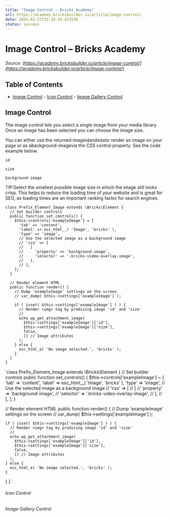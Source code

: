 ```yaml
---
title: "Image Control – Bricks Academy"
url: https://academy.bricksbuilder.io/article/image-control/
date: 2025-02-27T15:28:39.413536
status: success
---
```


# Image Control – Bricks Academy

*Source: [https://academy.bricksbuilder.io/article/image-control/](https://academy.bricksbuilder.io/article/image-control/)*

## Table of Contents

- [Image Control](#image-control)
        - [Icon Control](#icon-control)
        - [Image Gallery Control](#image-gallery-control)

## Image Control

The image control lets you select a single image from your media library. Once an image has been selected you can choose the image size.

You can either use the returned imageidandsizeto render an image on your page or as abackground-imagevia the CSS control property. See the code example below.

`id`

`size`

`background-image`

TIP:Select the smallest possible image size in which the image still looks crisp. This helps to reduce the loading time of your website and is great for SEO, as loading times are an important ranking factor for search engines.

```
class Prefix_Element_Image extends \Bricks\Element {
  // Set builder controls
  public function set_controls() {
    $this->controls['exampleImage'] = [
      'tab' => 'content',
      'label' => esc_html__( 'Image', 'bricks' ),
      'type' => 'image',
      // Use the selected image as a background image
      // 'css' => [
      //   [
      //     'property' => 'background-image',
      //     'selector' => '.bricks-video-overlay-image',
      //   ],
      // ],
    ];
  }

  // Render element HTML
  public function render() {
    // Dump 'exampleImage' settings on the screen
    // var_dump( $this->settings['exampleImage'] );    

    if ( isset( $this->settings['exampleImage'] ) ) {
      // Render <img> tag by prodiving image 'id' and 'size'
      // 
      echo wp_get_attachment_image(
        $this->settings['exampleImage']['id'],
        $this->settings['exampleImage']['size'],
        false,
        [] // Image attributes
      );
    } else {
      esc_html_e( 'No image selected.', 'bricks' );
    }
  }
}
```

`class Prefix_Element_Image extends \Bricks\Element {
  // Set builder controls
  public function set_controls() {
    $this->controls['exampleImage'] = [
      'tab' => 'content',
      'label' => esc_html__( 'Image', 'bricks' ),
      'type' => 'image',
      // Use the selected image as a background image
      // 'css' => [
      //   [
      //     'property' => 'background-image',
      //     'selector' => '.bricks-video-overlay-image',
      //   ],
      // ],
    ];
  }

  // Render element HTML
  public function render() {
    // Dump 'exampleImage' settings on the screen
    // var_dump( $this->settings['exampleImage'] );    

    if ( isset( $this->settings['exampleImage'] ) ) {
      // Render <img> tag by prodiving image 'id' and 'size'
      // 
      echo wp_get_attachment_image(
        $this->settings['exampleImage']['id'],
        $this->settings['exampleImage']['size'],
        false,
        [] // Image attributes
      );
    } else {
      esc_html_e( 'No image selected.', 'bricks' );
    }
  }
}`

###### Icon Control

###### Image Gallery Control

